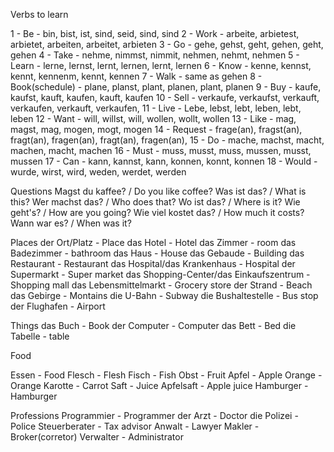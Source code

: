 Verbs to learn

1 - Be - bin, bist, ist, sind, seid, sind, sind
2 - Work - arbeite, arbietest, arbietet, arbeiten, arbeitet, arbieten
3 - Go - gehe, gehst, geht, gehen, geht, gehen
4 - Take - nehme, nimmst, nimmit, nehmen, nehmt, nehmen
5 - Learn - lerne, lernst, lernt, lernen, lernt, lernen
6 - Know - kenne, kennst, kennt, kennenm, kennt, kennen
7 - Walk - same as gehen
8 - Book(schedule) - plane, planst, plant, planen, plant, planen
9 - Buy - kaufe, kaufst, kauft, kaufen, kauft, kaufen
10 - Sell - verkaufe, verkaufst, verkauft, verkaufen, verkauft, verkaufen,
11 - Live - Lebe, lebst, lebt, leben, lebt, leben
12 - Want - will, willst, will, wollen, wollt, wollen
13 - Like - mag, magst, mag, mogen, mogt, mogen
14 - Request - frage(an), fragst(an), fragt(an), fragen(an), fragt(an), fragen(an),
15 - Do - mache, machst, macht, machen, macht, machen
16 - Must - muss, musst, muss, mussen, musst, mussen
17 - Can - kann, kannst, kann, konnen, konnt, konnen
18 - Would - wurde, wirst, wird, weden, werdet, werden

Questions
Magst du kaffee? / Do you like coffee?
Was ist das? / What is this?
Wer machst das? / Who does that?
Wo ist das? / Where is it?
Wie geht's? / How are you going?
Wie viel kostet das? / How much it costs?
Wann war es? / When was it?

Places
der Ort/Platz - Place
das Hotel - Hotel
das Zimmer - room
das Badezimmer - bathroom
das Haus - House
das Gebaude - Building
das Restaurant - Restaurant
das Hospital/das Krankenhaus - Hospital
der Supermarkt - Super market
das Shopping-Center/das Einkaufszentrum - Shopping mall
das Lebensmittelmarkt - Grocery store
der Strand - Beach
das Gebirge - Montains
die U-Bahn - Subway
die Bushaltestelle - Bus stop
der Flughafen - Airport

Things
das Buch - Book
der Computer - Computer
das Bett - Bed
die Tabelle - table

Food

Essen - Food
Flesch - Flesh
Fisch - Fish
Obst - Fruit
Apfel - Apple
Orange - Orange
Karotte - Carrot
Saft - Juice
Apfelsaft - Apple juice
Hamburger - Hamburger

Professions
Programmier - Programmer
der Arzt - Doctor
die Polizei - Police
Steuerberater - Tax advisor
Anwalt - Lawyer
Makler - Broker(corretor)
Verwalter - Administrator
